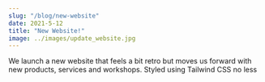 ```yaml
---
slug: "/blog/new-website"
date: 2021-5-12
title: "New Website!"
image: ../images/update_website.jpg
---
```

We launch a new website that feels a bit retro but moves us forward with new products, services and workshops. Styled using Tailwind CSS no less